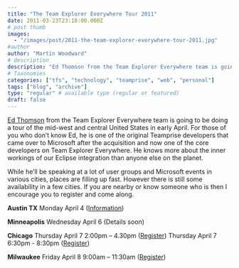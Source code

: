 ```yaml
---
title: "The Team Explorer Everywhere Tour 2011"
date: 2011-03-23T23:18:00.000Z
# post thumb
images:
  - "/images/post/2011-the-team-explorer-everywhere-tour-2011.jpg"
#author
author: "Martin Woodward"
# description
description: "Ed Thomson from the Team Explorer Everywhere team is going to be doing a tour of the mid-west and central United States in early April."
# Taxonomies
categories: ["tfs", "technology", "teamprise", "web", "personal"]
tags: ["blog", "archive"]
type: "regular" # available type (regular or featured)
draft: false
---
```

[](http://www.woodwardweb.com/Windows-Live-Writer/f15622a5b7ac_8071/TEE_World_Tour_2.jpg)[Ed Thomson](http://www.edwardthomson.com/) from the Team Explorer Everywhere team is going to be doing a tour of the mid-west and central United States in early April.  For those of you who don’t know Ed, he is one of the original Teamprise developers that came over to Microsoft after the acquisition and now one of the core developers on Team Explorer Everywhere.  He knows more about the inner workings of our Eclipse integration than anyone else on the planet.  

While he’ll be speaking at a lot of user groups and Microsoft events in various cities, places are filling up fast.  However there is still some availability in a few cities.  If you are nearby or know someone who is then I encourage you to register and come along.  

**Austin TX**     Monday April 4 ([Information](https://sites.google.com/site/tfsaustinusergroup/home))   

**Minneapolis**     Wednesday April 6 (Details soon)   

**Chicago**     Thursday April 7 2:00pm – 4.30pm ([Register](https://msevents.microsoft.com/cui/EventDetail.aspx?culture=en-US&EventID=1032481095&IO=FugavZ%2bXR1EgFiFq7swLOw%3d%3d))    Thursday April 7 6:30pm - 8:30pm ([Register](http://chicagoalmug.org/))   

**Milwaukee**     Friday April 8 9:00am – 11:30am ([Register](https://msevents.microsoft.com/cui/EventDetail.aspx?culture=en-US&EventID=1032481099&IO=FugavZ%2bXR1FKUHEf842Wzw%3d%3d))